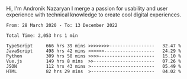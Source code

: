 Hi, I'm Andronik Nazaryan
I merge a passion for usability and user experience with technical knowledge to create cool digital experiences.


<!--START_SECTION:waka-->

```text
From: 28 March 2020 - To: 13 December 2022

Total Time: 2,053 hrs 1 min

TypeScript     666 hrs 39 mins >>>>>>>>-----------------   32.47 %
JavaScript     498 hrs 42 mins >>>>>>-------------------   24.29 %
Python         309 hrs 58 mins >>>>---------------------   15.10 %
Vue.js         149 hrs 8 mins  >>-----------------------   07.26 %
JSON           112 hrs 43 mins >------------------------   05.49 %
HTML           82 hrs 29 mins  >------------------------   04.02 %
```

<!--END_SECTION:waka-->
